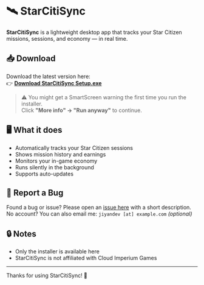# 🛰️ StarCitiSync

**StarCitiSync** is a lightweight desktop app that tracks your Star Citizen missions, sessions, and economy — in real time.

## 📥 Download

Download the latest version here:  
👉 [**Download StarCitiSync Setup.exe**](https://github.com/JiyanDev/StarCitiSyncPublic/releases/latest)

> ⚠️ You might get a SmartScreen warning the first time you run the installer.  
> Click **"More info" → "Run anyway"** to continue.

## 🖥️ What it does

- Automatically tracks your Star Citizen sessions  
- Shows mission history and earnings  
- Monitors your in-game economy  
- Runs silently in the background  
- Supports auto-updates

## 🐞 Report a Bug

Found a bug or issue? Please open an [issue here](https://github.com/JiyanDev/StarCitiSyncPublic/issues) with a short description.  
No account? You can also email me: `jiyandev [at] example.com` *(optional)*

## 🔒 Notes

- Only the installer is available here
- StarCitiSync is not affiliated with Cloud Imperium Games

---

Thanks for using StarCitiSync! 🚀
